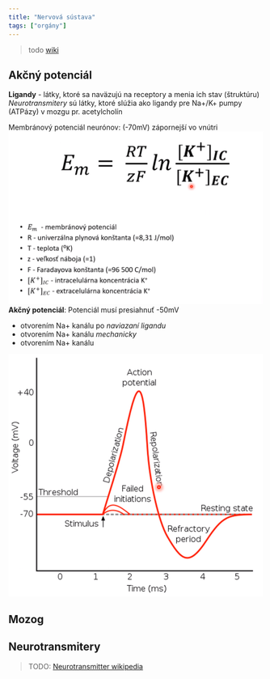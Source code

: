 ```yaml
---
title: "Nervová sústava"
tags: ["orgány"]
---
```


> todo [wiki](https://en.wikipedia.org/wiki/Nervous_system)

## Akčný potenciál

**Ligandy** - látky, ktoré sa naväzujú na receptory a menia ich stav (štruktúru)
*Neurotransmitery* sú látky, ktoré slúžia ako ligandy pre Na+/K+ pumpy (ATPázy) v mozgu
	pr. acetylcholín

Membránový potenciál neurónov: (-70mV) zápornejší vo vnútri
![|700](attachments/membranovy-potencial.png)
**Akčný potenciál**:
Potenciál musí presiahnuť -50mV
- otvorením Na+ kanálu po *naviazaní ligandu*
- otvorením Na+ kanálu *mechanicky*
- otvorením Na+ kanálu 

![|500](attachments/akcny-potencial.png)

## Mozog


## Neurotransmitery

> TODO: [Neurotransmitter wikipedia](https://en.wikipedia.org/wiki/Neurotransmitter)
